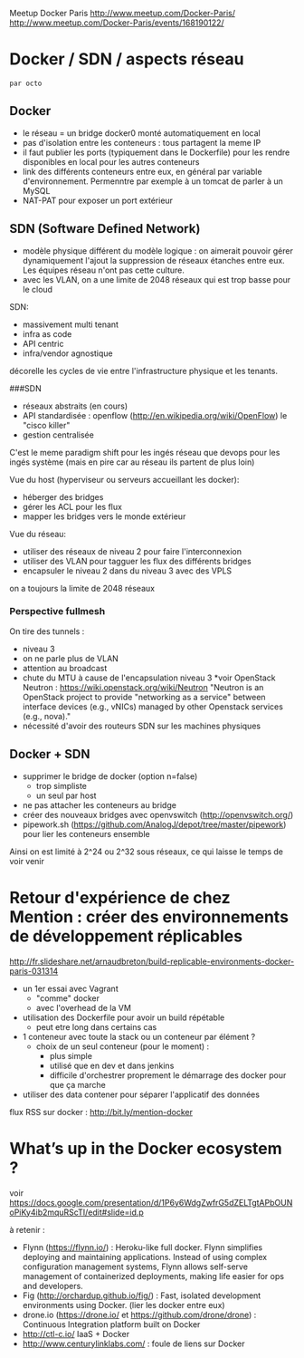 Meetup Docker Paris http://www.meetup.com/Docker-Paris/ http://www.meetup.com/Docker-Paris/events/168190122/

# Docker / SDN / aspects réseau
    par octo

## Docker
* le réseau = un bridge docker0 monté automatiquement en local
* pas d'isolation entre les conteneurs : tous partagent la meme IP
* il faut publier les ports (typiquement dans le Dockerfile) pour les rendre disponibles en local pour les autres conteneurs
* link des différents conteneurs entre eux, en général par variable d'environnement. Permenntre par exemple à un tomcat de parler à un MySQL
* NAT-PAT pour exposer un port extérieur

## SDN (Software Defined Network)
* modèle physique différent du modèle logique : on aimerait pouvoir gérer dynamiquement l'ajout la suppression de réseaux étanches entre eux. Les équipes réseau n'ont pas cette culture.
* avec les VLAN, on a une limite de 2048 réseaux qui est trop basse pour le cloud

SDN:
* massivement multi tenant
* infra as code
* API centric
* infra/vendor agnostique

décorelle les cycles de vie entre l'infrastructure physique et les tenants.

###SDN
* réseaux abstraits (en cours)
* API standardisée : openflow (http://en.wikipedia.org/wiki/OpenFlow) le "cisco killer"
* gestion centralisée

C'est le meme paradigm shift pour les ingés réseau que devops pour les ingés système (mais en pire car au réseau ils partent de plus loin)

Vue du host (hyperviseur ou serveurs accueillant les docker):
* héberger des bridges
* gérer les ACL pour les flux
* mapper les bridges vers le monde extérieur

Vue du réseau:
* utiliser des réseaux de niveau 2 pour faire l'interconnexion
* utiliser des VLAN pour tagguer les flux des différents bridges
* encapsuler le niveau 2 dans du niveau 3 avec des VPLS

on a toujours la limite de 2048 réseaux

### Perspective fullmesh
On tire des tunnels :
* niveau 3
* on ne parle plus de VLAN
* attention au broadcast
* chute du MTU à cause de l'encapsulation niveau 3
 *voir OpenStack Neutron : https://wiki.openstack.org/wiki/Neutron "Neutron is an OpenStack project to provide "networking as a service" between interface devices (e.g., vNICs) managed by other Openstack services (e.g., nova)."
* nécessité d'avoir des routeurs SDN sur les machines physiques

## Docker + SDN
* supprimer le bridge de docker (option n=false)
    * trop simpliste
    * un seul par host
* ne pas attacher les conteneurs au bridge
* créer des nouveaux bridges avec openvswitch (http://openvswitch.org/)
* pipework.sh (https://github.com/AnalogJ/depot/tree/master/pipework) pour lier les conteneurs ensemble

Ainsi on est limité à 2^24 ou 2^32 sous réseaux, ce qui laisse le temps de voir venir

# Retour d'expérience de chez Mention : créer des environnements de développement réplicables
http://fr.slideshare.net/arnaudbreton/build-replicable-environments-docker-paris-031314

* un 1er essai avec Vagrant
    * "comme" docker
    * avec l'overhead de la VM
* utilisation des Dockerfile pour avoir un build répétable
    * peut etre long dans certains cas
* 1 conteneur avec toute la stack ou un conteneur par élément ?
    * choix de un seul conteneur (pour le moment) :
        * plus simple
        * utilisé que en dev et dans jenkins
        * difficile d'orchestrer proprement le démarrage des docker pour que ça marche
* utiliser des data contener pour séparer l'applicatif des données

flux RSS sur docker : http://bit.ly/mention-docker

# What’s up in the Docker ecosystem ?
voir https://docs.google.com/presentation/d/1P6y6WdgZwfrG5dZELTgtAPbOUNoPiKy4ib2mquRScTI/edit#slide=id.p

à retenir :
* Flynn (https://flynn.io/) : Heroku-like full docker. Flynn simplifies deploying and maintaining applications. Instead of using complex configuration management systems, Flynn allows self-serve management of containerized deployments, making life easier for ops and developers.
* Fig (http://orchardup.github.io/fig/) : Fast, isolated development environments using Docker. (lier les docker entre eux)
* drone.io (https://drone.io/ et https://github.com/drone/drone) : Continuous Integration platform built on Docker
* http://ctl-c.io/ IaaS + Docker
* http://www.centurylinklabs.com/ : foule de liens sur Docker
